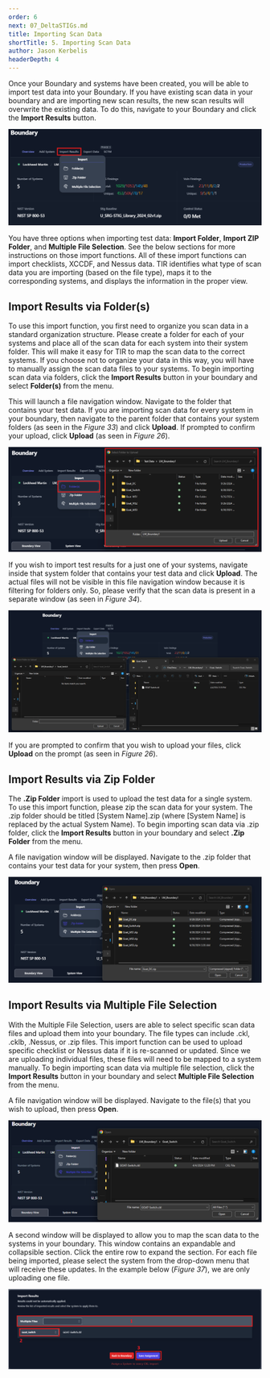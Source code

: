 ```yaml
---
order: 6
next: 07_DeltaSTIGs.md
title: Importing Scan Data
shortTitle: 5. Importing Scan Data
author: Jason Kerbelis
headerDepth: 4
---
```


Once your Boundary and systems have been created, you will be able to import test data into your Boundary. If you have existing scan data in your boundary and are importing new scan results, the new scan results will overwrite the existing data. To do this, navigate to your Boundary and click the **Import Results** button.

![Figure 32: Import Scan Data](../../assets/user-guide/Boundary_ImportResults.png "Figure 32: Import Scan Data")

You have three options when importing test data: **Import Folder**, **Import ZIP Folder**, and **Multiple File Selection**. See the below sections for more instructions on those import functions. All of these import functions can import checklists, XCCDF, and Nessus data. TIR identifies what type of scan data you are importing (based on the file type), maps it to the corresponding systems, and displays the information in the proper view.

## Import Results via Folder(s)

To use this import function, you first need to organize you scan data in a standard organization structure. Please create a folder for each of your systems and place all of the scan data for each system into their system folder. This will make it easy for TIR to map the scan data to the correct systems. If you choose not to organize your data in this way, you will have to manually assign the scan data files to your systems. To begin importing scan data via folders, click the **Import Results** button in your boundary and select **Folder(s)** from the menu.

This will launch a file navigation window. Navigate to the folder that contains your test data. If you are importing scan data for every system in your boundary, then navigate to the parent folder that contains your system folders (as seen in the *Figure 33*) and click **Upload**. If prompted to confirm your upload, click **Upload** (as seen in *Figure 26*).

![Figure 33: Import Results via Folder](../../assets/user-guide/Boundary_ImportResultsViaFolders.png "Figure 33: Import Results via Folder")

If you wish to import test results for a just one of your systems, navigate inside that system folder that contains your test data and click **Upload**. The actual files will not be visible in this file navigation window because it is filtering for folders only. So, please verify that the scan data is present in a separate window (as seen in *Figure 34*).

![Figure 34: Import Results via Folder - Single System](../../assets/user-guide/Boundary_ImportResultsViaFolders-SingleSystem.png "Figure 34: Import Results via Folder - Single System")

If you are prompted to confirm that you wish to upload your files, click **Upload** on the prompt (as seen in *Figure 26*).

## Import Results via Zip Folder

The **.Zip Folder** import is used to upload the test data for a single system. To use this import function, please zip the scan data for your system. The .zip folder should be titled [System Name].zip (where [System Name] is replaced by the actual System Name). To begin importing scan data via .zip folder, click the **Import Results** button in your boundary and select **.Zip Folder** from the menu.

A file navigation window will be displayed. Navigate to the .zip folder that contains your test data for your system, then press **Open**.

![Figure 35: Import Results via Zip Folder](../../assets/user-guide/Boundary_ImportResultsViaZipFolder.png "Figure 35: Import Results via Zip Folder")

## Import Results via Multiple File Selection

With the Multiple File Selection, users are able to select specific scan data files and upload them into your boundary. The file types can include .ckl, .cklb, .Nessus, or .zip files. This import function can be used to upload specific checklist or Nessus data if it is re-scanned or updated. Since we are uploading individual files, these files will need to be mapped to a system manually. To begin importing scan data via multiple file selection, click the **Import Results** button in your boundary and select **Multiple File Selection** from the menu.

A file navigation window will be displayed. Navigate to the file(s) that you wish to upload, then press **Open**.

![Figure 36: Import Results via Selecting Files](../../assets/user-guide/Boundary_ImportResultsViaMultipleFileSelection.png "Figure 36: Import Results via Selecting Files")

A second window will be displayed to allow you to map the scan data to the systems in your boundary. This window contains an expandable and collapsible section. Click the entire row to expand the section. For each file being imported, please select the system from the drop-down menu that will receive these updates. In the example below (*Figure 37*), we are only uploading one file.

![Figure 37: Assigning a System to Each Imported File](../../assets/user-guide/Boundary_ImportResultsViaMultipleFileSelection2.png "Figure 37: Assigning a System to Each Imported File")
